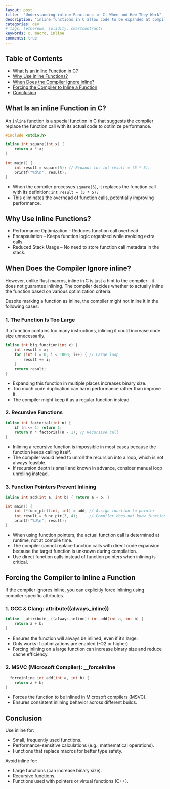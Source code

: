```yaml
---
layout: post
title:  "Understanding inline Functions in C: When and How They Work"
description: "inline functions in C allow code to be expanded at compile time and included in the final executable."
categories: dev
# tags: [ethereum, solidity, smartcontract]
keywords: c, macro, inline
comments: true
---
```


## Table of Contents

- [What Is an inline Function in C?](#what-is-an-inline-function-in-c)
- [Why Use inline Functions?](#why-use-inline-functions)
- [When Does the Compiler Ignore inline?](#when-does-the-compiler-ignore-inline)
- [Forcing the Compiler to Inline a Function](#forcing-the-compiler-to-inline-a-function)
- [Conclusion](#conclusion)

## What Is an inline Function in C?

An `inline` function is a special function in C that suggests the compiler replace the function call with its actual code to optimize performance.

```c
#include <stdio.h>

inline int square(int x) {
    return x * x;
}

int main() {
    int result = square(5); // Expands to: int result = (5 * 5);
    printf("%d\n", result);
}
```

- When the compiler processes `square(5)`, it replaces the function call with its definition: `int result = (5 * 5);`
- This eliminates the overhead of function calls, potentially improving performance.

## Why Use inline Functions?

- Performance Optimization – Reduces function call overhead.
- Encapsulation – Keeps function logic organized while avoiding extra calls.
- Reduced Stack Usage – No need to store function call metadata in the stack.

## When Does the Compiler Ignore inline?

However, unlike Rust macros, inline in C is just a hint to the compiler—it does not guarantee inlining. The compiler decides whether to actually inline the function based on various optimization criteria.

Despite marking a function as inline, the compiler might not inline it in the following cases:

### 1️. The Function Is Too Large

If a function contains too many instructions, inlining it could increase code size unnecessarily.

```c
inline int big_function(int x) {
    int result = x;
    for (int i = 0; i < 1000; i++) { // Large loop
        result += i;
    }
    return result;
}
```

- Expanding this function in multiple places increases binary size.
- Too much code duplication can harm performance rather than improve it.
- The compiler might keep it as a regular function instead.

### 2. Recursive Functions

```c
inline int factorial(int n) {
    if (n <= 1) return 1;
    return n * factorial(n - 1); // Recursive call
}
```

- Inlining a recursive function is impossible in most cases because the function keeps calling itself.
- The compiler would need to unroll the recursion into a loop, which is not always feasible.
- If recursion depth is small and known in advance, consider manual loop unrolling instead.

### 3. Function Pointers Prevent Inlining

```c
inline int add(int a, int b) { return a + b; }

int main() {
    int (*func_ptr)(int, int) = add; // Assign function to pointer
    int result = func_ptr(3, 4);     // Compiler does not know function at compile time
    printf("%d\n", result);
}
```

- When using function pointers, the actual function call is determined at runtime, not at compile time.
- The compiler cannot replace function calls with direct code expansion because the target function is unknown during compilation.
- Use direct function calls instead of function pointers when inlining is critical.

## Forcing the Compiler to Inline a Function

If the compiler ignores inline, you can explicitly force inlining using compiler-specific attributes.

### 1. GCC & Clang: __attribute__((always_inline))

```c
inline __attribute__((always_inline)) int add(int a, int b) {
    return a + b;
}
```

- Ensures the function will always be inlined, even if it’s large.
- Only works if optimizations are enabled (-O2 or higher).
- Forcing inlining on a large function can increase binary size and reduce cache efficiency.

### 2. MSVC (Microsoft Compiler): __forceinline

```c
__forceinline int add(int a, int b) {
    return a + b;
}
```

- Forces the function to be inlined in Microsoft compilers (MSVC).
- Ensures consistent inlining behavior across different builds.

## Conclusion

Use inline for:

- Small, frequently used functions.
- Performance-sensitive calculations (e.g., mathematical operations).
- Functions that replace macros for better type safety.

Avoid inline for:

- Large functions (can increase binary size).
- Recursive functions.
- Functions used with pointers or virtual functions (C++).
